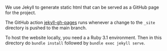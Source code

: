 We use Jekyll to generate static html that can be served as a GitHub page for the project.

The GitHub action [jekyll-gh-pages](.github/workflows/jekyll-gh-pages.yml) runs
whenever a change to the `_site` directory is pushed to the main branch.

To host the website locally, you need a a Ruby 3.1 environment.  Then in this
directory do `bundle install` followed by `bundle exec jekyll serve`.
